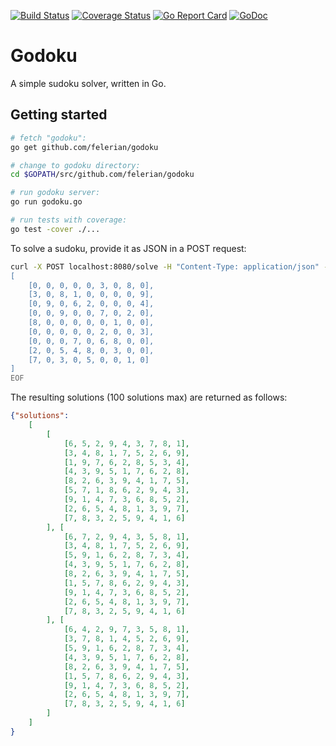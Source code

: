 [![Build Status](https://travis-ci.org/felerian/godoku.svg?branch=master)](https://travis-ci.org/felerian/godoku)
[![Coverage Status](https://coveralls.io/repos/github/felerian/godoku/badge.svg?branch=master)](https://coveralls.io/github/felerian/godoku?branch=master)
[![Go Report Card](https://goreportcard.com/badge/github.com/felerian/godoku)](https://goreportcard.com/report/github.com/felerian/godoku)
[![GoDoc](https://godoc.org/github.com/felerian/godoku?status.png)](https://godoc.org/github.com/felerian/godoku)

Godoku
======

A simple sudoku solver, written in Go.

Getting started
---------------

```sh
# fetch "godoku":
go get github.com/felerian/godoku

# change to godoku directory:
cd $GOPATH/src/github.com/felerian/godoku

# run godoku server:
go run godoku.go

# run tests with coverage:
go test -cover ./...
```

To solve a sudoku, provide it as JSON in a POST request:

```sh
curl -X POST localhost:8080/solve -H "Content-Type: application/json" -d @- <<EOF
[
    [0, 0, 0, 0, 0, 3, 0, 8, 0],
    [3, 0, 8, 1, 0, 0, 0, 0, 9],
    [0, 9, 0, 6, 2, 0, 0, 0, 4],
    [0, 0, 9, 0, 0, 7, 0, 2, 0],
    [8, 0, 0, 0, 0, 0, 1, 0, 0],
    [0, 0, 0, 0, 0, 2, 0, 0, 3],
    [0, 0, 0, 7, 0, 6, 8, 0, 0],
    [2, 0, 5, 4, 8, 0, 3, 0, 0],
    [7, 0, 3, 0, 5, 0, 0, 1, 0]
]
EOF
```

The resulting solutions (100 solutions max) are returned as follows:

```json
{"solutions":
    [
        [
            [6, 5, 2, 9, 4, 3, 7, 8, 1],
            [3, 4, 8, 1, 7, 5, 2, 6, 9],
            [1, 9, 7, 6, 2, 8, 5, 3, 4],
            [4, 3, 9, 5, 1, 7, 6, 2, 8],
            [8, 2, 6, 3, 9, 4, 1, 7, 5],
            [5, 7, 1, 8, 6, 2, 9, 4, 3],
            [9, 1, 4, 7, 3, 6, 8, 5, 2],
            [2, 6, 5, 4, 8, 1, 3, 9, 7],
            [7, 8, 3, 2, 5, 9, 4, 1, 6]
        ], [
            [6, 7, 2, 9, 4, 3, 5, 8, 1],
            [3, 4, 8, 1, 7, 5, 2, 6, 9],
            [5, 9, 1, 6, 2, 8, 7, 3, 4],
            [4, 3, 9, 5, 1, 7, 6, 2, 8],
            [8, 2, 6, 3, 9, 4, 1, 7, 5],
            [1, 5, 7, 8, 6, 2, 9, 4, 3],
            [9, 1, 4, 7, 3, 6, 8, 5, 2],
            [2, 6, 5, 4, 8, 1, 3, 9, 7],
            [7, 8, 3, 2, 5, 9, 4, 1, 6]
        ], [
            [6, 4, 2, 9, 7, 3, 5, 8, 1],
            [3, 7, 8, 1, 4, 5, 2, 6, 9],
            [5, 9, 1, 6, 2, 8, 7, 3, 4],
            [4, 3, 9, 5, 1, 7, 6, 2, 8],
            [8, 2, 6, 3, 9, 4, 1, 7, 5],
            [1, 5, 7, 8, 6, 2, 9, 4, 3],
            [9, 1, 4, 7, 3, 6, 8, 5, 2],
            [2, 6, 5, 4, 8, 1, 3, 9, 7],
            [7, 8, 3, 2, 5, 9, 4, 1, 6]
        ]
    ]
}
```
